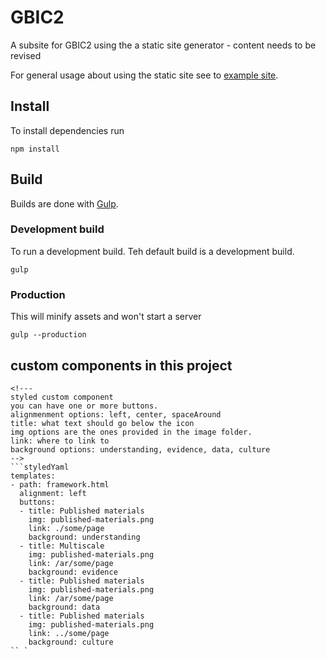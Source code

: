 # GBIC2
A subsite for GBIC2 using the a static site generator - content needs to be revised

For general usage about using the static site see to [example site](ssg.gbif-uat.org).

## Install
To install dependencies run
```
npm install
```

## Build
Builds are done with [Gulp](http://gulpjs.com/).

### Development build
To run a development build. Teh default build is a development build.

```
gulp
```

### Production
This will minify assets and won't start a server
```
gulp --production
```

## custom components in this project

```
<!---
styled custom component
you can have one or more buttons.
alignmenment options: left, center, spaceAround
title: what text should go below the icon
img options are the ones provided in the image folder. 
link: where to link to
background options: understanding, evidence, data, culture
-->
```styledYaml
templates:
- path: framework.html
  alignment: left
  buttons:
  - title: Published materials
    img: published-materials.png
    link: ./some/page
    background: understanding
  - title: Multiscale
    img: published-materials.png
    link: /ar/some/page
    background: evidence
  - title: Published materials
    img: published-materials.png
    link: /ar/some/page
    background: data
  - title: Published materials
    img: published-materials.png
    link: ../some/page
    background: culture
`` `
```
